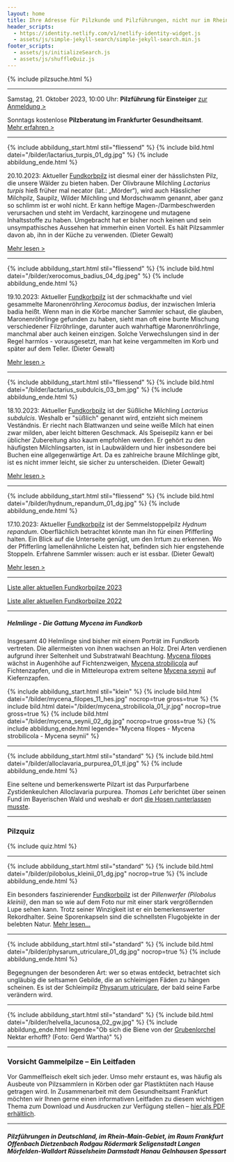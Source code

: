```yaml
---
layout: home
title: Ihre Adresse für Pilzkunde und Pilzführungen, nicht nur im Rhein-Main-Gebiet
header_scripts:
  - https://identity.netlify.com/v1/netlify-identity-widget.js
  - assets/js/simple-jekyll-search/simple-jekyll-search.min.js
footer_scripts:
  - assets/js/initializeSearch.js
  - assets/js/shuffleQuiz.js
---
```

{% include pilzsuche.html %}

- - -

Samstag, 21. Oktober 2023, 10:00 Uhr: **Pilzführung für Einsteiger**
[zur Anmeldung >](/termine)

Sonntags kostenlose **Pilzberatung im Frankfurter Gesundheitsamt**.\
[Mehr erfahren >](/termine)

- - -

{% include abbildung_start.html stil="fliessend" %}
{% include bild.html datei="/bilder/lactarius_turpis_01_dg.jpg" %}
{% include abbildung_ende.html %}

20.10.2023: Aktueller [Fundkorbpilz](AA "Glossar-") ist diesmal einer der hässlichsten Pilz, die unsere Wälder zu bieten haben. Der Olivbraune Milchling *Lactarius turpis* hieß früher mal necator (lat.: „Mörder“),  wird auch Hässlicher Milchpilz, Saupilz, Wilder Milchling und Mordschwamm genannt, aber ganz so schlimm ist er wohl nicht. Er kann heftige Magen-/Darmbeschwerden verursachen und steht im Verdacht, karzinogene und mutagene Inhaltsstoffe zu haben. Umgebracht hat er bisher noch keinen und sein unsympathisches Aussehen hat immerhin einen Vorteil. Es hält Pilzsammler davon ab, ihn in der Küche zu verwenden. (Dieter Gewalt)

[Mehr lesen >](/pilze/lactarius-turpis-olivbrauner-milchling)

<div style="clear:  both"></div>

- - -

{% include abbildung_start.html stil="fliessend" %}
{% include bild.html datei="/bilder/xerocomus_badius_04_dg.jpeg" %}
{% include abbildung_ende.html %}

19.10.2023: Aktueller [Fundkorbpilz](AA "Glossar-") ist der schmackhafte und viel gesammelte Maronenröhrling *Xerocomus badius*, der inzwischen Imleria badia heißt. Wenn man in die Körbe mancher Sammler schaut, die glauben, Maronenröhrlinge gefunden zu haben, sieht man oft eine bunte Mischung verschiedener Filzröhrlinge, darunter  auch wahrhaftige Maronenröhrlinge, manchmal aber auch keinen einzigen. Solche Verwechslungen sind in der Regel harmlos - vorausgesetzt, man hat keine vergammelten im Korb und später auf dem Teller. (Dieter Gewalt)

[Mehr lesen >](/pilze/xerocomus-badius-maronenröhrling)

<div style="clear:  both"></div>

- - -

{% include abbildung_start.html stil="fliessend" %}
{% include bild.html datei="/bilder/lactarius_subdulcis_03_bm.jpg" %}
{% include abbildung_ende.html %}

18.10.2023: Aktueller [Fundkorbpilz](AA "Glossar-") ist der Süßliche Milchling *Lactarius subdulcis*. Weshalb er "süßlich" genannt wird, entzieht sich meinem Veständnis. Er riecht nach Blattwanzen und seine weiße Milch hat einen zwar milden, aber leicht bitteren Geschmack. Als Speisepilz kann er bei üblicher Zubereitung also kaum empfohlen werden. Er gehört zu den häufigsten Milchlingsarten, ist in Laubwäldern und hier insbesondere bei Buchen eine allgegenwärtige Art. Da es zahlreiche braune Milchlinge gibt, ist es nicht immer leicht, sie sicher zu unterscheiden. (Dieter Gewalt)

[Mehr lesen >](/pilze/lactarius-subdulcis-süßlicher-milchling)

<div style="clear:  both"></div>

- - -

{% include abbildung_start.html stil="fliessend" %}
{% include bild.html datei="/bilder/hydnum_repandum_01_dg.jpg" %}
{% include abbildung_ende.html %}

17.10.2023: Aktueller [Fundkorbpilz](AA "Glossar-") ist der Semmelstoppelpilz *Hydnum repandum*. Oberflächlich betrachtet könnte man ihn für einen Pfifferling halten. Ein Blick auf die Unterseite genügt, um den Irrtum zu erkennen. Wo der Pfifferling lamellenähnliche Leisten hat, befinden sich hier engstehende Stoppeln. Erfahrene Sammler wissen: auch er ist essbar. (Dieter Gewalt)

[Mehr lesen >](/pilze/hydnum-repandum-semmelstoppelpilz)

<div style="clear:  both"></div>

- - -

[Liste aller aktuellen Fundkorbpilze 2023](/artikel/liste-aller-aktuellen-fundkorbpilze-2023.html)

[Liste aller aktuellen Fundkorbpilze 2022](/artikel/liste-aller-aktuellen-fundkorbpilze-2022.html)

- - -

##### Helmlinge - Die Gattung *Mycena* im Fundkorb

Insgesamt 40 Helmlinge sind bisher mit einem Porträt im Fundkorb vertreten. Die allermeisten von ihnen wachsen an Holz. Drei Arten verdienen aufgrund ihrer Seltenheit und Substratwahl Beachtung. [Mycena filopes](/pilze/mycena-filopes-zerbrechlicher-fadenhelmling) wächst in Augenhöhe auf Fichtenzweigen, [Mycena strobilicola](/pilze/mycena-strobilicola-fichtenzapfenhelmling) auf Fichtenzapfen, und die in Mitteleuropa extrem seltene [Mycena seynii](/pilze/mycena-seynii-mediterraner-kiefernzapfenhelmling) auf Kiefernzapfen.

{% include abbildung_start.html stil="klein" %}
{% include bild.html datei="/bilder/mycena_filopes_11_hes.jpg" nocrop=true gross=true %}
{% include bild.html datei="/bilder/mycena_strobilicola_01_jr.jpg" nocrop=true gross=true %}
{% include bild.html datei="/bilder/mycena_seynii_02_dg.jpg" nocrop=true gross=true %}
{% include abbildung_ende.html legende="Mycena filopes - Mycena strobilicola - Mycena seynii" %}

- - -

{% include abbildung_start.html stil="standard" %}
{% include bild.html datei="/bilder/alloclavaria_purpurea_01_tl.jpg" %}
{% include abbildung_ende.html %}

Eine seltene und bemerkenswerte Pilzart ist das Purpurfarbene Zystidenkeulchen Alloclavaria purpurea. *Thomas Lehr* berichtet über seinen Fund im Bayerischen Wald und weshalb er dort [die Hosen runterlassen musste](/pilze/alloclavaria-purpurea-purpurfarbenes-zystidenkeulchen).

- - -

### Pilzquiz

{% include quiz.html %}

- - -

{% include abbildung_start.html stil="standard" %}
{% include bild.html datei="/bilder/pilobolus_kleinii_01_dg.jpg" nocrop=true %}
{% include abbildung_ende.html %}

Ein besonders faszinierender [Fundkorbpilz](AA "Glossar-") ist der *Pillenwerfer (Pilobolus kleinii)*, den man so wie auf dem Foto nur mit einer stark vergrößernden Lupe sehen kann. Trotz seiner Winzigkeit ist er ein bemerkenswerter Rekordhalter. Seine Sporenkapseln sind die schnellsten Flugobjekte in der belebten Natur. [Mehr lesen...](/pilze/pilobolus-kleinii-pillenwerfer)

- - -

{% include abbildung_start.html stil="standard" %}
{% include bild.html datei="/bilder/physarum_utriculare_01_dg.jpg" nocrop=true %}
{% include abbildung_ende.html %}

Begegnungen der besonderen Art: wer so etwas entdeckt, betrachtet sich ungläubig die seltsamen Gebilde, die an schleimigen Fäden zu hängen scheinen. Es ist der Schleimpilz [Physarum utriculare](/pilze/physarum-utriculare-fadenfruchtschleimpilz), der bald seine Farbe verändern wird.

- - -

{% include abbildung_start.html stil="standard" %}
{% include bild.html datei="/bilder/helvella_lacunosa_02_gw.jpg" %}
{% include abbildung_ende.html legende="Ob sich die Biene von der <a href='/pilze/helvella-lacunosa-grubenlorchel'>Grubenlorchel</a> Nektar erhofft?  (Foto: Gerd Wartha)" %}

- - -

### Vorsicht Gammelpilze – Ein Leitfaden

Vor Gammelfleisch ekelt sich jeder. Umso mehr erstaunt es, was häufig als Ausbeute von Pilzsammlern in Körben oder gar Plastiktüten nach Hause getragen wird. In Zusammenarbeit mit dem Gesundheitsamt Frankfurt möchten wir Ihnen gerne einen informativen Leitfaden zu diesem wichtigen Thema zum Download und Ausdrucken zur Verfügung stellen – [hier als PDF erhältlich](/assets/docs/Fundkorb.de-Gammelpilze.pdf).

- - -

##### Pilzführungen in Deutschland, im Rhein-Main-Gebiet, im Raum Frankfurt Offenbach Dietzenbach Rodgau Rödermark Seligenstadt Langen Mörfelden-Walldort Rüsselsheim Darmstadt Hanau Gelnhausen Spessart